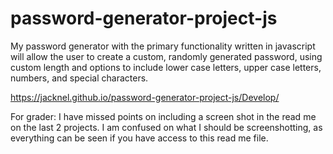 # password-generator-project-js

My password generator with the primary functionality written in javascript will allow the user to create a custom, randomly generated password, using custom length and options to include lower case letters, upper case letters, numbers, and special characters.

https://jacknel.github.io/password-generator-project-js/Develop/

For grader: I have missed points on including a screen shot in the read me on the last 2 projects. I am confused on what I should be screenshotting, as everything can be seen if you have access to this read me file.